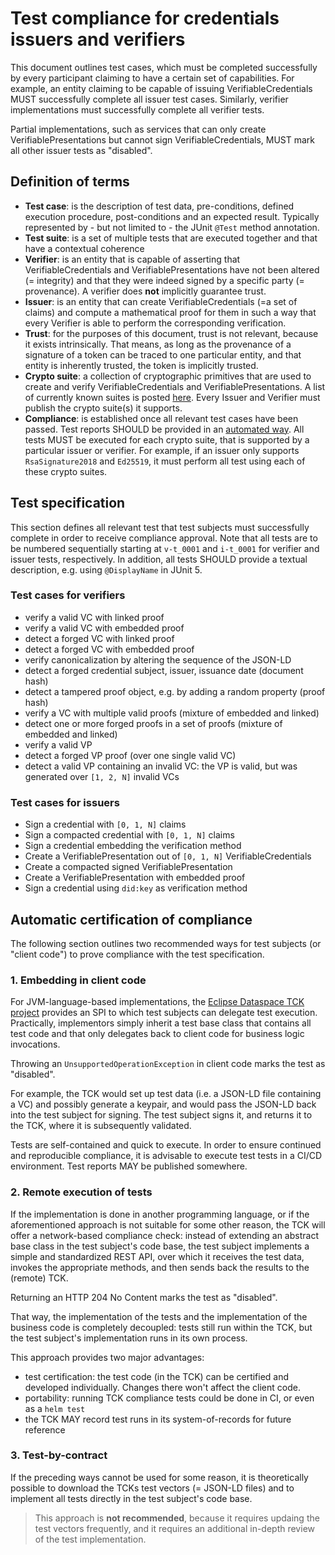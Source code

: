 # Test compliance for credentials issuers and verifiers

This document outlines test cases, which must be completed successfully by every participant claiming to have a certain set of capabilities. For example, an entity claiming to be capable of issuing VerifiableCredentials MUST successfully complete all issuer test cases. Similarly, verifier implementations must successfully complete all verifier tests.

Partial implementations, such as services that can only create VerifiablePresentations but cannot sign VerifiableCredentials, MUST mark all other issuer tests as "disabled".

## Definition of terms

- **Test case**: is the description of test data, pre-conditions, defined execution procedure, post-conditions and an expected result. Typically represented by - but not limited to - the JUnit `@Test` method annotation.
- **Test suite**: is a set of multiple tests that are executed together and that have a contextual coherence
- **Verifier**: is an entity that is capable of asserting that VerifiableCredentials and VerifiablePresentations have not been altered (= integrity) and that they were indeed signed by a specific party (= provenance). A verifier does **not** implicitly guarantee trust.
- **Issuer**: is an entity that can create VerifiableCredentials (=a set of claims) and compute a mathematical proof for them in such a way that every Verifier is able to perform the corresponding verification. 
- **Trust**: for the purposes of this document, trust is not relevant, because it exists intrinsically. That means, as long as the provenance of a signature of a token can be traced to one particular entity, and that entity is inherently trusted, the token is implicitly trusted. 
- **Crypto suite**: a collection of cryptographic primitives that are used to create and verify VerifiableCredentials and VerifiablePresentations. A list of currently known suites is posted [here](https://w3c-ccg.github.io/ld-cryptosuite-registry/). Every Issuer and Verifier must publish the crypto suite(s) it supports.
- **Compliance**: is established once all relevant test cases have been passed. Test reports SHOULD be provided in an [automated way](#automatic-certificate-of-compliance). All tests MUST be executed for each crypto suite, that is supported by a particular issuer or verifier. For example, if an issuer only supports `RsaSignature2018` and `Ed25519`, it must perform all test using each of these crypto suites.


## Test specification
This section defines all relevant test that test subjects must successfully complete in order to receive compliance approval. Note that all tests are to be numbered sequentially starting at `v-t_0001` and `i-t_0001` for verifier and issuer tests, respectively. In addition, all tests SHOULD provide a textual description, e.g. using `@DisplayName` in JUnit 5.

### Test cases for verifiers

- verify a valid VC with linked proof
- verify a valid VC with embedded proof
- detect a forged VC with linked proof
- detect a forged VC with embedded proof
- verify canonicalization by altering the sequence of the JSON-LD
- detect a forged credential subject, issuer, issuance date (document hash)
- detect a tampered proof object, e.g. by adding a random property (proof hash)
- verify a VC with multiple valid proofs (mixture of embedded and linked)
- detect one or more forged proofs in a set of proofs (mixture of embedded and linked)
- verify a valid VP
- detect a forged VP proof (over one single valid VC)
- detect a valid VP containing an invalid VC: the VP is valid, but was generated over `[1, 2, N]` invalid VCs

### Test cases for issuers

- Sign a credential with `[0, 1, N]` claims
- Sign a compacted credential with `[0, 1, N]` claims
- Sign a credential embedding the verification method
- Create a VerifiablePresentation out of `[0, 1, N]` VerifiableCredentials
- Create a compacted signed VerifiablePresentation
- Create a VerifiablePresentation with embedded proof
- Sign a credential using `did:key` as verification method

## Automatic certification of compliance
The following section outlines two recommended ways for test subjects (or "client code") to prove compliance with the test specification.

### 1. Embedding in client code

For JVM-language-based implementations, the [Eclipse Dataspace TCK project](https://github.com/eclipse-dataspacetck) provides an SPI to which test subjects can delegate test execution. Practically, implementors simply inherit a test base class that contains all test code and that only delegates back to client code for business logic invocations. 

Throwing an `UnsupportedOperationException` in client code marks the test as "disabled".

For example, the TCK would set up test data (i.e. a JSON-LD file containing a VC) and possibly generate a keypair, and would pass the JSON-LD back into the test subject for signing. The test subject signs it, and returns it to the TCK, where it is subsequently validated.

Tests are self-contained and quick to execute. In order to ensure continued and reproducible compliance, it is advisable to execute test tests in a CI/CD environment. Test reports MAY be published somewhere.

### 2. Remote execution of tests

If the implementation is done in another programming language, or if the aforementioned approach is not suitable for some other reason, the TCK will offer a network-based compliance check: instead of extending an abstract base class in the test subject's code base, the test subject implements a simple and standardized REST API, over which it receives the test data, invokes the appropriate methods, and then sends back the results to the (remote) TCK.

Returning an HTTP 204 No Content marks the test as "disabled".

That way, the implementation of the tests and the implementation of the business code is completely decoupled: tests still run within the TCK, but the test subject's implementation runs in its own process. 

This approach provides two major advantages: 
- test certification: the test code (in the TCK) can be certified and developed individually. Changes there won't affect the client code.
- portability: running TCK compliance tests could be done in CI, or even as a `helm test`
- the TCK MAY record test runs in its system-of-records for future reference

### 3. Test-by-contract

If the preceding ways cannot be used for some reason, it is theoretically possible to download the TCKs test vectors (= JSON-LD files) and to implement all tests directly in the test subject's code base. 

> This approach is **not recommended**, because it requires updaing the test vectors frequently, and it requires an additional in-depth review of the test implementation.
